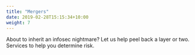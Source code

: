 ```yaml
---
title: "Mergers"
date: 2019-02-28T15:15:34+10:00
weight: 7
---
```


About to inherit an infosec nightmare? Let us help peel back a layer or two. Services to help you determine risk.

